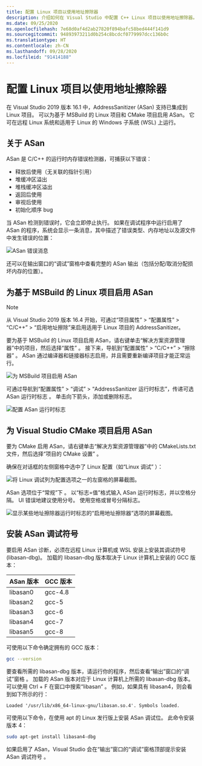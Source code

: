 ```yaml
---
title: 配置 Linux 项目以使用地址擦除器
description: 介绍如何在 Visual Studio 中配置 C++ Linux 项目以使用地址擦除器。
ms.date: 09/25/2020
ms.openlocfilehash: 7e68d0af4d2ab27820f894bafc58bed444f141d9
ms.sourcegitcommit: 94893973211d0b254c8bcdcf0779997dcc136b0c
ms.translationtype: HT
ms.contentlocale: zh-CN
ms.lasthandoff: 09/28/2020
ms.locfileid: "91414188"
---
```

# <a name="configure-linux-projects-to-use-address-sanitizer"></a>配置 Linux 项目以使用地址擦除器

在 Visual Studio 2019 版本 16.1 中，AddressSanitizer (ASan) 支持已集成到 Linux 项目。 可以为基于 MSBuild 的 Linux 项目和 CMake 项目启用 ASan。 它可在远程 Linux 系统和适用于 Linux 的 Windows 子系统 (WSL) 上运行。

## <a name="about-asan"></a>关于 ASan

ASan 是 C/C++ 的运行时内存错误检测器，可捕获以下错误：

- 释放后使用（无关联的指针引用）
- 堆缓冲区溢出
- 堆栈缓冲区溢出
- 返回后使用
- 审视后使用
- 初始化顺序 bug

当 ASan 检测到错误时，它会立即停止执行。 如果在调试程序中运行启用了 ASan 的程序，系统会显示一条消息，其中描述了错误类型、内存地址以及源文件中发生错误的位置：

   ![ASan 错误消息](media/asan-error.png)

还可以在输出窗口的“调试”窗格中查看完整的 ASan 输出（包括分配/取消分配损坏内存的位置）。

## <a name="enable-asan-for-msbuild-based-linux-projects"></a>为基于 MSBuild 的 Linux 项目启用 ASan

> [!NOTE]
> 从 Visual Studio 2019 版本 16.4 开始，可通过“项目属性” > “配置属性” > “C/C++” > “启用地址擦除”来启用适用于 Linux 项目的 AddressSanitizer。

要为基于 MSBuild 的 Linux 项目启用 ASan，请右键单击“解决方案资源管理器”中的项目，然后选择“属性”   。 接下来，导航到“配置属性” > “C/C++” > “擦除器”    。 ASan 通过编译器和链接器标志启用，并且需要重新编译项目才能正常运行。

![为 MSBuild 项目启用 ASan](media/msbuild-asan-prop-page.png)

可通过导航到“配置属性” > “调试” > “AddressSanitizer 运行时标志”，传递可选 ASan 运行时标志    。 单击向下箭头，添加或删除标志。

![配置 ASan 运行时标志](media/msbuild-asan-runtime-flags.png)

## <a name="enable-asan-for-visual-studio-cmake-projects"></a>为 Visual Studio CMake 项目启用 ASan

要为 CMake 启用 ASan，请右键单击“解决方案资源管理器”中的 CMakeLists.txt 文件，然后选择“项目的 CMake 设置”   。

确保在对话框的左侧窗格中选中了 Linux 配置（如“Linux 调试”  ）：

![将 Linux 调试列为配置选项之一的左窗格的屏幕截图。](media/linux-debug-configuration.png)

ASan 选项位于“常规”下  。 以“标志=值”格式输入 ASan 运行时标志，并以空格分隔。 UI 错误地建议使用分号。 使用空格或冒号分隔标志。

![显示某些地址擦除器运行时标志的“启用地址擦除器”选项的屏幕截图。](media/cmake-settings-asan-options.png)

## <a name="install-the-asan-debug-symbols"></a>安装 ASan 调试符号

要启用 ASan 诊断，必须在远程 Linux 计算机或 WSL 安装上安装其调试符号 (libasan-dbg)。 加载的 libasan-dbg 版本取决于 Linux 计算机上安装的 GCC 版本：

|ASan 版本 |GCC 版本 |
| --- | --- |
|libasan0|gcc-4.8|
|libasan2|gcc-5|
|libasan3|gcc-6|
|libasan4|gcc-7|
|libasan5|gcc-8|

可使用以下命令确定拥有的 GCC 版本：

```bash
gcc --version
```

要查看所需的 libasan-dbg 版本，请运行你的程序，然后查看“输出”窗口的“调试”窗格   。 加载的 ASan 版本对应于 Linux 计算机上所需的 libasan-dbg 版本。 可以使用 Ctrl + F 在窗口中搜索“libasan”  。 例如，如果具有 libasan4，则会看到如下所示的行：

```Output
Loaded '/usr/lib/x86_64-linux-gnu/libasan.so.4'. Symbols loaded.
```

可使用以下命令，在使用 apt 的 Linux 发行版上安装 ASan 调试位。 此命令安装版本 4：

```bash
sudo apt-get install libasan4-dbg
```

如果启用了 ASan，Visual Studio 会在“输出”窗口的“调试”窗格顶部提示安装 ASan 调试符号   。
